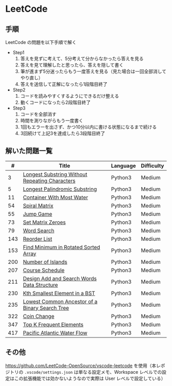 # LeetCode

## 手順

LeetCode の問題を以下手順で解く

- Step1
    1. 答えを見ずに考えて、5分考えて分からなかったら答えを見る
    1. 答えを見て理解したと思ったら、答えを隠して書く
    1. 筆が進まず5分迷ったらもう一度答えを見る（見た場合は一回全部消してやり直し）
    1. 答えを送信して正解になったら1段階目終了
- Step2
    1. コードを読みやすくするようにできるだけ整える
    1. 動くコードになったら2段階目終了
- Step3
    1. コードを全部消す
    1. 時間を測りながらもう一度書く
    1. 1回もエラーを出さず、かつ10分以内に書ける状態になるまで続ける
    1. 3回続けて上記3を達成したら3段階目終了

## 解いた問題一覧

| #   | Title                                                                                                                                       | Language | Difficulty |
| --- | ------------------------------------------------------------------------------------------------------------------------------------------- | -------- | ---------- |
| 3   | [Longest Substring Without Repeating Characters](https://leetcode.com/problems/longest-substring-without-repeating-characters/description/) | Python3  | Medium     |
| 5   | [Longest Palindromic Substring](https://leetcode.com/problems/longest-palindromic-substring/description/)                                   | Python3  | Medium     |
| 11  | [Container With Most Water](https://leetcode.com/problems/container-with-most-water/description/)                                           | Python3  | Medium     |
| 54  | [Spiral Matrix](https://leetcode.com/problems/spiral-matrix/description/)                                                                   | Python3  | Medium     |
| 55  | [Jump Game](https://leetcode.com/problems/jump-game/description/)                                                                           | Python3  | Medium     |
| 73  | [Set Matrix Zeroes](https://leetcode.com/problems/set-matrix-zeroes/description/)                                                           | Python3  | Medium     |
| 79  | [Word Search](https://leetcode.com/problems/word-search/description/)                                                                       | Python3  | Medium     |
| 143 | [Reorder List](https://leetcode.com/problems/reorder-list/description/)                                                                     | Python3  | Medium     |
| 153 | [Find Minimum in Rotated Sorted Array](https://leetcode.com/problems/find-minimum-in-rotated-sorted-array/description/)                     | Python3  | Medium     |
| 200 | [Number of Islands](https://leetcode.com/problems/number-of-islands/description/)                                                           | Python3  | Medium     |
| 207 | [Course Schedule](https://leetcode.com/problems/course-schedule/description/)                                                               | Python3  | Medium     |
| 211 | [Design Add and Search Words Data Structure](https://leetcode.com/problems/design-add-and-search-words-data-structure/description/)         | Python3  | Medium     |
| 230 | [Kth Smallest Element in a BST](https://leetcode.com/problems/kth-smallest-element-in-a-bst/description/)                                   | Python3  | Medium     |
| 235 | [Lowest Common Ancestor of a Binary Search Tree](https://leetcode.com/problems/lowest-common-ancestor-of-a-binary-search-tree/description/) | Python3  | Medium     |
| 322 | [Coin Change](https://leetcode.com/problems/coin-change/description/)                                                                       | Python3  | Medium     |
| 347 | [Top K Frequent Elements](https://leetcode.com/problems/top-k-frequent-elements/description/)                                               | Python3  | Medium     |
| 417 | [Pacific Atlantic Water Flow](https://leetcode.com/problems/pacific-atlantic-water-flow/description/)                                       | Python3  | Medium     |

## その他

https://github.com/LeetCode-OpenSource/vscode-leetcode を使用（本レポジトリの `.vscode/settings.json` は単なる設定メモ、Workspace レベルでの設定はこの拡張機能では効かないようなので実際は User レベルで設定している）
